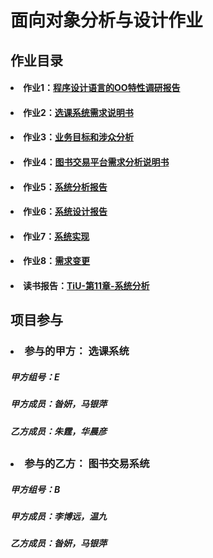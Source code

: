 # 面向对象分析与设计作业 #
## 作业目录 ##
<h4><li>作业1：<a href="https://github.com/Ashlee1994/OO/blob/master/%E4%BD%9C%E4%B8%9A1/%E4%BD%9C%E4%B8%9A1%EF%BC%9A%E7%A8%8B%E5%BA%8F%E8%AE%BE%E8%AE%A1%E8%AF%AD%E8%A8%80%E7%9A%84OO%E7%89%B9%E6%80%A7%E8%B0%83%E7%A0%94%E6%8A%A5%E5%91%8A.doc">程序设计语言的OO特性调研报告</a></li></h4>

<h4><li>作业2：<a href="https://github.com/Ashlee1994/OO/blob/master/%E4%BD%9C%E4%B8%9A2/%E4%BD%9C%E4%B8%9A2%EF%BC%9A%E9%80%89%E8%AF%BE%E7%B3%BB%E7%BB%9F%E9%9C%80%E6%B1%82%E8%AF%B4%E6%98%8E%E4%B9%A6.doc">选课系统需求说明书</a></li></h4>

<h4><li>作业3：<a href="https://github.com/Ashlee1994/OO/blob/master/%E4%BD%9C%E4%B8%9A3/%E4%BD%9C%E4%B8%9A3%EF%BC%9A%E4%B8%9A%E5%8A%A1%E7%9B%AE%E6%A0%87%E4%B8%8E%E6%B6%89%E4%BC%97%E5%88%86%E6%9E%90.md">业务目标和涉众分析</a></li></h4>

<h4><li>作业4：<a href="https://github.com/Ashlee1994/OO/blob/master/%E4%BD%9C%E4%B8%9A4/%E4%BD%9C%E4%B8%9A4%EF%BC%9A%E9%9C%80%E6%B1%82%E5%88%86%E6%9E%90.md">图书交易平台需求分析说明书</a></li></h4>

<h4><li>作业5：<a href="https://github.com/Ashlee1994/OO/blob/master/%E4%BD%9C%E4%B8%9A5/%E4%BD%9C%E4%B8%9A5%EF%BC%9A%E7%B3%BB%E7%BB%9F%E5%88%86%E6%9E%90.md">系统分析报告</a></li></h4>

<h4><li>作业6：<a href="https://github.com/Ashlee1994/OO/blob/master/%E4%BD%9C%E4%B8%9A6/%E4%BD%9C%E4%B8%9A6%EF%BC%9A%E7%B3%BB%E7%BB%9F%E8%AE%BE%E8%AE%A1.md">系统设计报告</a></li></h4>

<h4><li>作业7：<a href="https://github.com/Ashlee1994/OO/blob/master/%E4%BD%9C%E4%B8%9A7/%E4%BD%9C%E4%B8%9A7%EF%BC%9A%E7%B3%BB%E7%BB%9F%E5%AE%9E%E7%8E%B0.md">系统实现</a></li></h4>

<h4><li>作业8：<a href="https://github.com/Ashlee1994/OO/blob/master/%E4%BD%9C%E4%B8%9A8/%E4%BD%9C%E4%B8%9A8%EF%BC%9A%E9%9C%80%E6%B1%82%E5%8F%98%E6%9B%B4.md">需求变更</a></li></h4>

<h4><li>读书报告：<a href="https://github.com/Ashlee1994/OO/blob/master/%E8%AF%BB%E4%B9%A6%E6%8A%A5%E5%91%8A-%E7%AC%AC11%E7%AB%A0-%E9%9D%A2%E5%90%91%E5%AF%B9%E8%B1%A1.pdf">TiU-第11章-系统分析</a></li></h4>


## 项目参与 ##
### <li> 参与的甲方： 选课系统 </li> ###
##### 甲方组号：E #####
##### 甲方成员：昝妍，马银萍 #####
<h5>乙方成员：朱霆，华晨彦 </h5>

## ##
 
### <li> 参与的乙方： 图书交易系统 </li> ###
##### 甲方组号：B #####
##### 甲方成员：李博远，温九 #####
##### 乙方成员：昝妍，马银萍 #####

